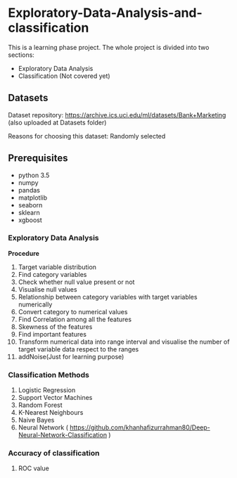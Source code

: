 # Exploratory-Data-Analysis-and-classification

This is a learning phase project. The whole project is divided into two sections:

* Exploratory Data Analysis
* Classification (Not covered yet)

## Datasets

Dataset repository:  https://archive.ics.uci.edu/ml/datasets/Bank+Marketing (also uploaded at Datasets folder)

Reasons for choosing this dataset: Randomly selected

## Prerequisites

- python 3.5
- numpy
- pandas
- matplotlib
- seaborn
- sklearn
- xgboost

### Exploratory Data Analysis
__Procedure__
1. Target variable distribution
2. Find category variables
3. Check whether null value present or not
4. Visualise null values
5. Relationship between category variables with target variables numerically
6. Convert category to numerical values
7. Find Correlation among all the features
8. Skewness of the features
9. Find important features 
10. Transform numerical data into range interval and visualise the number of target variable data respect to the ranges
11. addNoise(Just for learning purpose)

### Classification Methods
1. Logistic Regression
2. Support Vector Machines
3. Random Forest
4. K-Nearest Neighbours
5. Naive Bayes
6. Neural Network ( https://github.com/khanhafizurrahman80/Deep-Neural-Network-Classification )

### Accuracy of classification
1. ROC value
